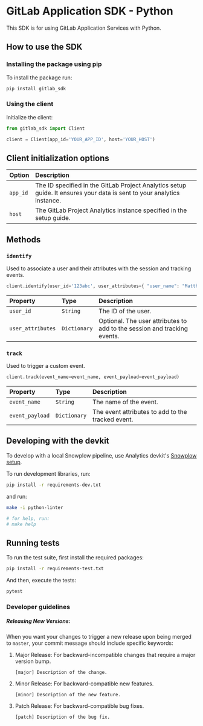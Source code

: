 # GitLab Application SDK - Python

This SDK is for using GitLab Application Services with Python.

## How to use the SDK

### Installing the package using pip

To install the package run:

```bash
pip install gitlab_sdk
```

### Using the client

Initialize the client:

```python
from gitlab_sdk import Client

client = Client(app_id='YOUR_APP_ID', host='YOUR_HOST')
```

## Client initialization options

| Option   | Description                                                                                                            |
| :------- | :--------------------------------------------------------------------------------------------------------------------- |
| `app_id` | The ID specified in the GitLab Project Analytics setup guide. It ensures your data is sent to your analytics instance. |
| `host`   | The GitLab Project Analytics instance specified in the setup guide.                                                    |

## Methods

### `identify`

Used to associate a user and their attributes with the session and tracking events.

```python
client.identify(user_id='123abc', user_attributes={ "user_name": "Matthew" })
```

| Property          | Type         | Description                                                              |
| :---------------- | :----------- | :----------------------------------------------------------------------- |
| `user_id`         | `String`     | The ID of the user.                                                      |
| `user_attributes` | `Dictionary` | Optional. The user attributes to add to the session and tracking events. |

### `track`

Used to trigger a custom event.

```python
client.track(event_name=event_name, event_payload=event_payload)
```

| Property        | Type         | Description                                       |
| :-------------- | :----------- | :------------------------------------------------ |
| `event_name`    | `String`     | The name of the event.                            |
| `event_payload` | `Dictionary` | The event attributes to add to the tracked event. |

## Developing with the devkit

To develop with a local Snowplow pipeline, use Analytics devkit's [Snowplow setup](https://gitlab.com/gitlab-org/analytics-section/product-analytics/devkit/-/tree/main#setup).

To run development libraries, run:

```bash
pip install -r requirements-dev.txt
```

and run:

```bash
make -i python-linter

# for help, run:
# make help
```

## Running tests

To run the test suite, first install the required packages:

```bash
pip install -r requirements-test.txt
```

And then, execute the tests:

```bash
pytest
```

### Developer guidelines

##### Releasing New Versions:

When you want your changes to trigger a new release upon being merged to `master`, your commit message should include specific keywords:

1. Major Release: For backward-incompatible changes that require a major version bump.

   ```
   [major] Description of the change.
   ```

2. Minor Release: For backward-compatible new features.

   ```
   [minor] Description of the new feature.
   ```

3. Patch Release: For backward-compatible bug fixes.

   ```
   [patch] Description of the bug fix.
   ```
